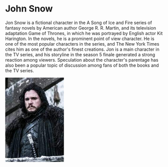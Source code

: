 # John Snow

Jon Snow is a fictional character in the A Song of Ice and Fire series of fantasy novels by American author George R. R. Martin, and its television adaptation Game of Thrones, in which he was portrayed by English actor Kit Harington. In the novels, he is a prominent point of view character. He is one of the most popular characters in the series, and The New York Times cites him as one of the author's finest creations. Jon is a main character in the TV series, and his storyline in the season 5 finale generated a strong reaction among viewers. Speculation about the character's parentage has also been a popular topic of discussion among fans of both the books and the TV series.

![John Snow](../image/stars/star3%20(Game%20of%20Clones).jpg)
